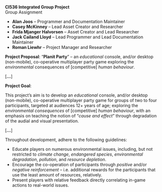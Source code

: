 **CI536 Integrated Group Project**  
Group Assignment

- **Alan Joos** – Programmer and Documentation Maintainer
- **Casey McKinney** – Lead Asset Creator and Researcher
- **Frida Mjanger Halvorsen** – Asset Creator and Lead Researcher
- **Jack Cailand Lloyd** – Lead Programmer and Lead Documentation Maintainer
- **Roman Liewhr** – Project Manager and Researcher

**Project Proposal**: “**Planit Party**” – an *educational* console, and/or desktop (non-mobile), co-operative multiplayer party game exploring the *environmental* consequences of \[competitive\] *human behaviour*.

\[**...**\]

**Project Goal**:

This project’s aim is to develop an *educational* console, and/or desktop (non-mobile), co-operative multiplayer party game for groups of two to four participants, targeted at audiences 12+ years of age; exploring the *environmental consequences* of \[competitive\] *human behaviour*, with an emphasis on teaching the notion of “*cause and effect*” through degradation of the audial and visual presentation.

\[**...**\]

Throughout development, adhere to the following guidelines:

- Educate players on numerous environmental issues, including, but not restricted to *climate change*, *endangered species*, *environmental degradation*, *pollution*, and *resource depletion*.
- Encourage the co-operation of participants through *positive* and/or *negative reinforcement* – i.e. additional rewards for the participants that use the least amount of resources, relatively.
- Present players with relative feedback directly correlating in-game actions to real-world issues.
